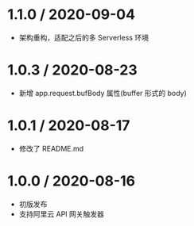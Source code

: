 # 1.1.0 / 2020-09-04

-   架构重构，适配之后的多 Serverless 环境

# 1.0.3 / 2020-08-23

-   新增 app.request.bufBody 属性(buffer 形式的 body)

# 1.0.1 / 2020-08-17

-   修改了 README.md

# 1.0.0 / 2020-08-16

-   初版发布
-   支持阿里云 API 网关触发器
